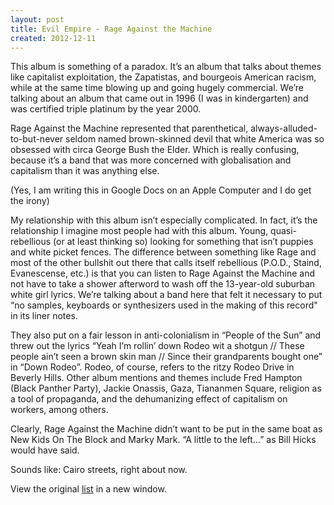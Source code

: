 ```yaml
---
layout: post
title: Evil Empire - Rage Against the Machine
created: 2012-12-11
---
```


This album is something of a paradox. It’s an album that talks about
themes like capitalist exploitation, the Zapatistas, and bourgeois
American racism, while at the same time blowing up and going hugely
commercial. We’re talking about an album that came out in 1996 (I was in
kindergarten) and was certified triple platinum by the year 2000.

Rage Against the Machine represented that parenthetical,
always-alluded-to-but-never seldom named brown-skinned devil that white
America was so obsessed with circa George Bush the Elder. Which is
really confusing, because it’s a band that was more concerned with
globalisation and capitalism than it was anything else.

(Yes, I am writing this in Google Docs on an Apple Computer and I do get
the irony)

My relationship with this album isn’t especially complicated. In fact,
it’s the relationship I imagine most people had with this album. Young,
quasi-rebellious (or at least thinking so) looking for something that
isn’t puppies and white picket fences. The difference between something
like Rage and most of the other bullshit out there that calls itself
rebellious (P.O.D., Staind, Evanescense, etc.) is that you can listen to
Rage Against the Machine and not have to take a shower afterword to wash
off the 13-year-old suburban white girl lyrics. We’re talking about a
band here that felt it necessary to put “no samples, keyboards or
synthesizers used in the making of this record" in its liner notes.

They also put on a fair lesson in anti-colonialism in “People of the
Sun” and threw out the lyrics “Yeah I’m rollin’ down Rodeo wit a shotgun
// These people ain’t seen a brown skin man // Since their grandparents
bought one” in “Down Rodeo”. Rodeo, of course, refers to the ritzy Rodeo
Drive in Beverly Hills. Other album mentions and themes include Fred
Hampton (Black Panther Party), Jackie Onassis, Gaza, Tiananmen Square,
religion as a tool of propaganda, and the dehumanizing effect of
capitalism on workers, among others.

Clearly, Rage Against the Machine didn’t want to be put in the same boat
as New Kids On The Block and Marky Mark. “A little to the left…” as Bill
Hicks would have said.

Sounds like: Cairo streets, right about now.




View the original
[list](https://docs.google.com/spreadsheet/pub?key=0ArDppihwaWa6dFdaeV9pOXNTeERqbWVFTFp5bWFuNmc&output=html) in a
new window.

